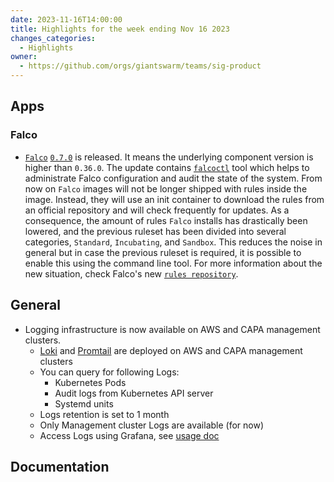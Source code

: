 ```yaml
---
date: 2023-11-16T14:00:00
title: Highlights for the week ending Nov 16 2023
changes_categories:
  - Highlights
owner:
  - https://github.com/orgs/giantswarm/teams/sig-product
---
```

## Apps

### Falco

- [`Falco`](https://github.com/giantswarm/falco-app) [`0.7.0`](https://github.com/giantswarm/falco-app/releases/tag/v0.7.0) is released. It means the underlying component version is higher than `0.36.0`. The update contains [`falcoctl`](https://github.com/falcosecurity/falcoctl) tool which helps to administrate Falco configuration and audit the state of the system. From now on `Falco` images will not be longer shipped with rules inside the image. Instead, they will use an init container to download the rules from an official repository and will check frequently for updates. As a consequence, the amount of rules `Falco` installs has drastically been lowered, and the previous ruleset has been divided into several categories, `Standard`, `Incubating`, and `Sandbox`. This reduces the noise in general but in case the previous ruleset is required, it is possible to enable this using the command line tool. For more information about the new situation, check Falco's new [`rules repository`](https://github.com/falcosecurity/rules). 

## General

- Logging infrastructure is now available on AWS and CAPA management clusters.
  - [Loki](https://github.com/giantswarm/loki-app/) and [Promtail](https://github.com/giantswarm/promtail-app/) are deployed on AWS and CAPA management clusters
  - You can query for following Logs:
    - Kubernetes Pods
    - Audit logs from Kubernetes API server
    - Systemd units
  - Logs retention is set to 1 month
  - Only Management cluster Logs are available (for now)
  - Access Logs using Grafana, see [usage doc](https://handbook.giantswarm.io/docs/observability/loki-usage/)

## Documentation



